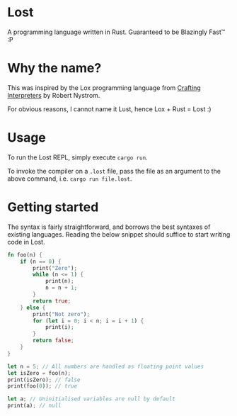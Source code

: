 # Lost

A programming language written in Rust. Guaranteed to be Blazingly Fast™ :P

# Why the name?

This was inspired by the Lox programming language from [Crafting Interpreters](https://craftinginterpreters.com) by Robert Nystrom.

For obvious reasons, I cannot name it Lust, hence Lox + Rust = Lost :)

# Usage

To run the Lost REPL, simply execute `cargo run`.

To invoke the compiler on a `.lost` file, pass the file as an argument to the above command, i.e. `cargo run file.lost`.

# Getting started

The syntax is fairly straightforward, and borrows the best syntaxes of existing languages. Reading the below snippet should suffice to start writing code in Lost.

```rust
fn foo(n) {
    if (n == 0) {
        print("Zero");
        while (n <= 1) {
            print(n);
            n = n + 1;
        }
        return true;
    } else {
        print("Not zero");
        for (let i = 0; i < n; i = i + 1) {
            print(i);
        }
        return false;
    }
}

let n = 5; // All numbers are handled as floating point values
let isZero = foo(n);
print(isZero); // false
print(foo(0)); // true

let a; // Uninitialised variables are null by default
print(a); // null
```
